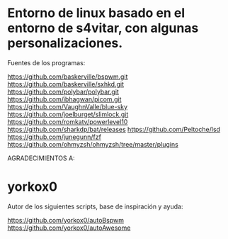 # Entorno de linux basado en el entorno de s4vitar, con algunas personalizaciones.

Fuentes de los programas:

https://github.com/baskerville/bspwm.git
https://github.com/baskerville/sxhkd.git
https://github.com/polybar/polybar.git
https://github.com/ibhagwan/picom.git
https://github.com/VaughnValle/blue-sky
https://github.com/joelburget/slimlock.git
https://github.com/romkatv/powerlevel10
https://github.com/sharkdp/bat/releases
https://github.com/Peltoche/lsd
https://github.com/junegunn/fzf
https://github.com/ohmyzsh/ohmyzsh/tree/master/plugins

AGRADECIMIENTOS A:

# yorkox0

Autor de los siguientes scripts, base de inspiración y ayuda:

https://github.com/yorkox0/autoBspwm
https://github.com/yorkox0/autoAwesome
